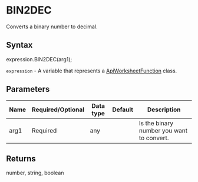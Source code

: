 # BIN2DEC

Converts a binary number to decimal.

## Syntax

expression.BIN2DEC(arg1);

`expression` - A variable that represents a [ApiWorksheetFunction](../ApiWorksheetFunction.md) class.

## Parameters

| **Name** | **Required/Optional** | **Data type** | **Default** | **Description** |
| ------------- | ------------- | ------------- | ------------- | ------------- |
| arg1 | Required | any |  | Is the binary number you want to convert. |

## Returns

number, string, boolean